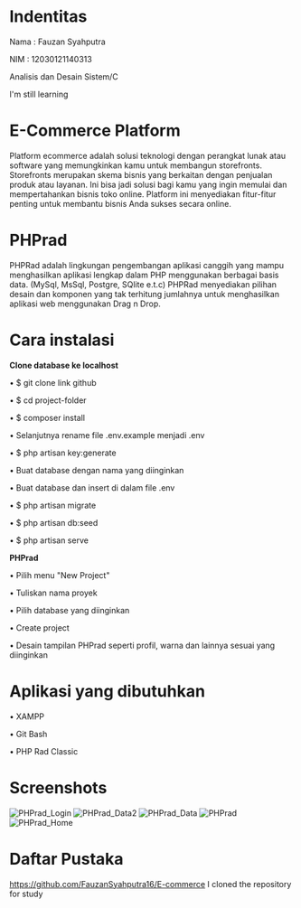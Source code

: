 # Indentitas

Nama  : Fauzan Syahputra

NIM   : 12030121140313

Analisis dan Desain Sistem/C

I'm still learning 

# E-Commerce Platform

Platform ecommerce adalah solusi teknologi dengan perangkat lunak atau software yang memungkinkan kamu untuk membangun storefronts. Storefronts merupakan skema bisnis yang berkaitan dengan penjualan produk atau layanan. Ini bisa jadi solusi bagi kamu yang ingin memulai dan mempertahankan bisnis toko online. Platform ini menyediakan fitur-fitur penting untuk membantu bisnis Anda sukses secara online.

# PHPrad

PHPRad adalah lingkungan pengembangan aplikasi canggih yang mampu menghasilkan aplikasi lengkap dalam PHP menggunakan berbagai basis data. (MySql, MsSql, Postgre, SQlite e.t.c) PHPRad menyediakan pilihan desain dan komponen yang tak terhitung jumlahnya untuk menghasilkan aplikasi web menggunakan Drag n Drop.

# Cara instalasi

**Clone database ke localhost**

•	$ git clone link github 

•	$ cd project-folder

•	$ composer install

•	Selanjutnya rename file .env.example menjadi .env

•	$ php artisan key:generate

•	Buat database dengan nama yang diinginkan

•	Buat database dan insert di dalam file .env 

•	$ php artisan migrate

•	$ php artisan db:seed

•	$ php artisan serve

**PHPrad**

•	Pilih menu "New Project"

•	Tuliskan nama proyek 

•	Pilih database yang diinginkan

•	Create project

•	Desain tampilan PHPrad seperti profil, warna dan lainnya sesuai yang diinginkan

# Aplikasi yang dibutuhkan

•	XAMPP

•	Git Bash

•	PHP Rad Classic

# Screenshots

![PHPrad_Login](https://user-images.githubusercontent.com/120945793/208307736-c0790941-848a-41ae-a899-12aca730f1b0.jpg)
![PHPrad_Data2](https://user-images.githubusercontent.com/120945793/208307751-128ceb46-f514-4843-a371-eb7c5e24dd22.jpg)
![PHPrad_Data](https://user-images.githubusercontent.com/120945793/208307761-075d6a0b-feb5-4e1c-bfe4-abc370b939ab.jpg)
![PHPrad](https://user-images.githubusercontent.com/120945793/208307797-0b583cd4-83bb-4d25-b3e3-1cc7395f9878.jpg)
![PHPrad_Home](https://user-images.githubusercontent.com/120945793/208307809-95080c15-82a1-4adf-9a15-b292df11e072.jpg)

# Daftar Pustaka

https://github.com/FauzanSyahputra16/E-commerce
I cloned the repository for study
